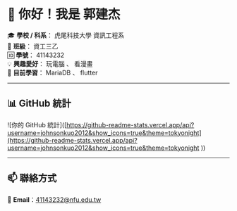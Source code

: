 # 👋 你好！我是 郭建杰

🎓 **學校 / 科系**： 虎尾科技大學 資訊工程系  
🏫 **班級**： 資工三乙  
🆔 **學號**： 41143232  
💡 **興趣愛好**： 玩電腦 、 看漫畫  
🌱 **目前學習**： MariaDB 、 flutter  

---

## 📊 GitHub 統計
![你的 GitHub 統計]([https://github-readme-stats.vercel.app/api?username=johnsonkuo2012&show_icons=true&theme=tokyonight](https://github-readme-stats.vercel.app/api?username=johnsonkuo2012&show_icons=true&theme=tokyonight
))

---

## 📫 聯絡方式
📧 **Email**：41143232@nfu.edu.tw 
